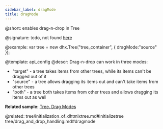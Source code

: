 ```yaml
---
sidebar_label: dragMode
title: dragMode
---          
```


@short: enables drag-n-drop in Tree

@signature: todo, not found [here](https://cdn.dhtmlx.com/suite/pro/edge/types/ts-tree/sources/types.d.ts)

@example: 
var tree = new dhx.Tree("tree_container", { 
    dragMode:"source"
});

@template:	api_config
@descr: 
Drag-n-drop can work in three modes: 

- "target" - a tree takes items from other trees, while its items can't be dragged out of it
- "source" - a tree allows dragging its items out and can't take items from other trees
- "both" - a tree both takes items from other trees and allows dragging its items out as well

**Related sample**: [Tree. Drag Modes](https://snippet.dhtmlx.com/7idtw7i4)

@related: tree/initialization_of_dhtmlxtree.md#initializetree
tree/drag_and_drop_handling.md#dragmode